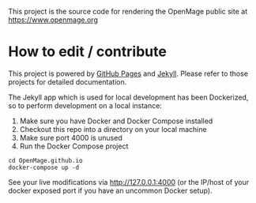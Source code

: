 This project is the source code for rendering the OpenMage public site at https://www.openmage.org

# How to edit / contribute 

This project is powered by [GitHub Pages](https://pages.github.com/) and [Jekyll](https://jekyllrb.com/). Please refer to those projects for detailed documentation.

The Jekyll app which is used for local development has been Dockerized, so to perform development on a local instance:

1. Make sure you have Docker and Docker Compose installed
2. Checkout this repo into a directory on your local machine
3. Make sure port 4000 is unused
4. Run the Docker Compose project

```
cd OpenMage.github.io
docker-compose up -d
```

See your live modifications via http://127.0.0.1:4000 (or the IP/host of your docker exposed port if you have an uncommon Docker setup).
